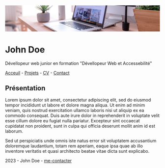 ![image](https://github.com/Tom-Roche-Oclock/S01E11-Atelier-Recap/blob/main/img/desk-banner.jpg?raw=true)

# John Doe 

Dévellopeur web junior en formation "Dévellopeur Web et Accessebilité"

[Acceuil](README.md) - [Projets](README.md) - [CV](README.md) - [Contact](README.md)

## Présentation 

Lorem ipsum dolor sit amet, consectetur adipiscing elit, sed do eiusmod tempor incididunt ut labore et dolore magna aliqua. Ut enim ad minim veniam, quis nostrud exercitation ullamco laboris nisi ut aliquip ex ea commodo consequat. Duis aute irure dolor in reprehenderit in voluptate velit esse cillum dolore eu fugiat nulla pariatur. Excepteur sint occaecat cupidatat non proident, sunt in culpa qui officia deserunt mollit anim id est laborum.

Sed ut perspiciatis unde omnis iste natus error sit voluptatem accusantium doloremque laudantium, totam rem aperiam, eaque ipsa quae ab illo inventore veritatis et quasi architecto beatae vitae dicta sunt explicabo.

2023 - John Doe - [me-contacter](README.md)